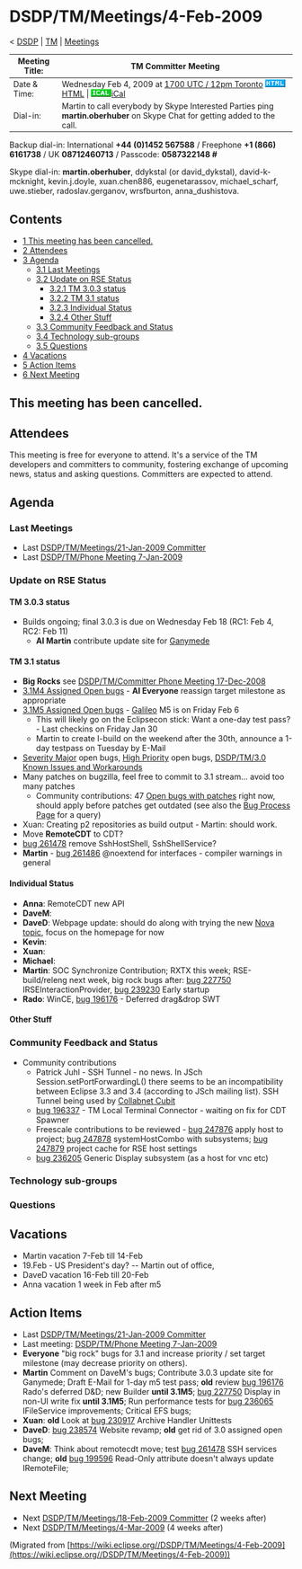 

DSDP/TM/Meetings/4-Feb-2009
===========================

< [DSDP](./DSDP "DSDP")‎ | [TM](./TM "DSDP/TM")‎ | [Meetings](./Meetings "DSDP/TM/Meetings")

| Meeting Title: | **TM Committer Meeting** |
| --- | --- |
| Date & Time: | Wednesday Feb 4, 2009 at [1700 UTC / 12pm Toronto](http://www.timeanddate.com/worldclock/fixedtime.html?month=2&day=4&year=2009&hour=17&min=00&sec=0&p1=0)   ![Html.gif](./images/Html.gif)[HTML](http://www.google.com/calendar/embed?src=vn70im36r00qeusu8nme50cils@group.calendar.google.com&ctz=Canada/Toronto) \| ![Ical.gif](./images/Ical.gif)[iCal](http://www.google.com/calendar/ical/vn70im36r00qeusu8nme50cils@group.calendar.google.com/public/basic.ics) |
| Dial-in: | Martin to call everybody by Skype   Interested Parties ping **martin.oberhuber** on Skype Chat for getting added to the call. |

Backup dial-in: International **+44 (0)1452 567588** / Freephone **+1 (866) 6161738** / UK **08712460713** / Passcode: **0587322148 #**

Skype dial-in: **martin.oberhuber**, ddykstal (or david\_dykstal), david-k-mcknight, kevin.j.doyle, xuan.chen886, eugenetarassov, michael\_scharf, uwe.stieber, radoslav.gerganov, wrsfburton, anna_dushistova.  

  

Contents
--------

*   [1 This meeting has been cancelled.](#This-meeting-has-been-cancelled.)
*   [2 Attendees](#Attendees)
*   [3 Agenda](#Agenda)
    *   [3.1 Last Meetings](#Last-Meetings)
    *   [3.2 Update on RSE Status](#Update-on-RSE-Status)
        *   [3.2.1 TM 3.0.3 status](#TM-3.0.3-status)
        *   [3.2.2 TM 3.1 status](#TM-3.1-status)
        *   [3.2.3 Individual Status](#Individual-Status)
        *   [3.2.4 Other Stuff](#Other-Stuff)
    *   [3.3 Community Feedback and Status](#Community-Feedback-and-Status)
    *   [3.4 Technology sub-groups](#Technology-sub-groups)
    *   [3.5 Questions](#Questions)
*   [4 Vacations](#Vacations)
*   [5 Action Items](#Action-Items)
*   [6 Next Meeting](#Next-Meeting)

This meeting has been cancelled.
--------------------------------

Attendees
---------

This meeting is free for everyone to attend. It's a service of the TM developers and committers to community, fostering exchange of upcoming news, status and asking questions. Committers are expected to attend.

  

Agenda
------

### Last Meetings

*   Last [DSDP/TM/Meetings/21-Jan-2009 Committer](./Meetings/21-Jan-2009_Committer "DSDP/TM/Meetings/21-Jan-2009 Committer")
*   Last [DSDP/TM/Phone Meeting 7-Jan-2009](./Phone_Meeting_7-Jan-2009 "DSDP/TM/Phone Meeting 7-Jan-2009")

### Update on RSE Status

#### TM 3.0.3 status

*   Builds ongoing; final 3.0.3 is due on Wednesday Feb 18 (RC1: Feb 4, RC2: Feb 11)
    *   **AI Martin** contribute update site for [Ganymede](./Ganymede "Ganymede")

#### TM 3.1 status

*   **Big Rocks** see [DSDP/TM/Committer Phone Meeting 17-Dec-2008](./Committer_Phone_Meeting_17-Dec-2008 "DSDP/TM/Committer Phone Meeting 17-Dec-2008")
*   [3.1M4 Assigned Open bugs](https://bugs.eclipse.org/bugs/buglist.cgi?query_format=advanced&product=Target+Management&target_milestone=3.0&target_milestone=3.0.1&target_milestone=3.0.2&target_milestone=3.1+M2&target_milestone=3.1+M3&target_milestone=3.1+M4&bug_status=UNCONFIRMED&bug_status=NEW&bug_status=ASSIGNED&bug_status=REOPENED&cmdtype=doit) \- **AI Everyone** reassign target milestone as appropriate
*   [3.1M5 Assigned Open bugs](https://bugs.eclipse.org/bugs/buglist.cgi?query_format=advanced&product=Target+Management&target_milestone=3.1+M5&bug_status=UNCONFIRMED&bug_status=NEW&bug_status=ASSIGNED&bug_status=REOPENED&cmdtype=doit) \- [Galileo](./Galileo "Galileo") M5 is on Friday Feb 6
    *   This will likely go on the Eclipsecon stick: Want a one-day test pass? - Last checkins on Friday Jan 30
    *   Martin to create I-build on the weekend after the 30th, announce a 1-day testpass on Tuesday by E-Mail
*   [Severity Major](https://bugs.eclipse.org/bugs/buglist.cgi?query_format=advanced&classification=DSDP&product=Target+Management&bug_status=UNCONFIRMED&bug_status=NEW&bug_status=ASSIGNED&bug_status=REOPENED&bug_severity=blocker&bug_severity=critical&bug_severity=major&cmdtype=doit) open bugs, [High Priority](https://bugs.eclipse.org/bugs/buglist.cgi?query_format=advanced&classification=DSDP&product=Target+Management&bug_status=UNCONFIRMED&bug_status=NEW&bug_status=ASSIGNED&bug_status=REOPENED&cmdtype=doit&field0-0-0=priority&type0-0-0=regexp&value0-0-0=P%5B12%5D&field0-0-1=bug_severity&type0-0-1=regexp&value0-0-1=blocker%7Ccritical%7Cmajor) open bugs, [DSDP/TM/3.0 Known Issues and Workarounds](./3.0_Known_Issues_and_Workarounds "DSDP/TM/3.0 Known Issues and Workarounds")
*   Many patches on bugzilla, feel free to commit to 3.1 stream... avoid too many patches
    *   Community contributions: 47 [Open bugs with patches](https://bugs.eclipse.org/bugs/buglist.cgi?query_format=advanced&classification=DSDP&product=Target+Management&bug_status=UNCONFIRMED&bug_status=NEW&bug_status=ASSIGNED&bug_status=REOPENED&cmdtype=doit&field0-0-0=attachments.ispatch&type0-0-0=equals&value0-0-0=1) right now, should apply before patches get outdated (see also the [Bug Process Page](https://www.eclipse.org/dsdp/tm/development/bug_process.php) for a query)
*   Xuan: Creating p2 repositories as build output - Martin: should work.
*   Move **RemoteCDT** to CDT?
*   [bug 261478](https://bugs.eclipse.org/bugs/show_bug.cgi?id=261478) remove SshHostShell, SshShellService?
*   **Martin** \- [bug 261486](https://bugs.eclipse.org/bugs/show_bug.cgi?id=261486) @noextend for interfaces - compiler warnings in general

#### Individual Status

*   **Anna**: RemoteCDT new API
*   **DaveM**:
*   **DaveD**: Webpage update: should do along with trying the new [Nova topic](http://dev.eclipse.org/mhonarc/lists/eclipse.org-committers/msg00725.html), focus on the homepage for now
*   **Kevin**:
*   **Xuan**:
*   **Michael**:
*   **Martin**: SOC Synchronize Contribution; RXTX this week; RSE-build/releng next week, big rock bugs after: [bug 227750](https://bugs.eclipse.org/bugs/show_bug.cgi?id=227750) IRSEInteractionProvider, [bug 239230](https://bugs.eclipse.org/bugs/show_bug.cgi?id=239230) Early startup
*   **Rado**: WinCE, [bug 196176](https://bugs.eclipse.org/bugs/show_bug.cgi?id=196176) \- Deferred drag&drop SWT

#### Other Stuff

### Community Feedback and Status

*   Community contributions
    *   Patrick Juhl - SSH Tunnel - no news. In JSch Session.setPortForwardingL() there seems to be an incompatibility between Eclipse 3.3 and 3.4 (according to JSch mailing list). SSH Tunnel being used by [Collabnet Cubit](http://desktop-eclipse.open.collab.net/source/browse/desktop-eclipse/trunk/plugins/com.collabnet.cubit/)
    *   [bug 196337](https://bugs.eclipse.org/bugs/show_bug.cgi?id=196337) \- TM Local Terminal Connector - waiting on fix for CDT Spawner
    *   Freescale contributions to be reviewed - [bug 247876](https://bugs.eclipse.org/bugs/show_bug.cgi?id=247876) apply host to project; [bug 247878](https://bugs.eclipse.org/bugs/show_bug.cgi?id=247878) systemHostCombo with subsystems; [bug 247879](https://bugs.eclipse.org/bugs/show_bug.cgi?id=247879) project cache for RSE host settings
    *   [bug 236205](https://bugs.eclipse.org/bugs/show_bug.cgi?id=236205) Generic Display subsystem (as a host for vnc etc)

### Technology sub-groups

### Questions

Vacations
---------

*   Martin vacation 7-Feb till 14-Feb
*   19.Feb - US President's day? -- Martin out of office,
*   DaveD vacation 16-Feb till 20-Feb
*   Anna vacation 1 week in Feb after m5

Action Items
------------

*   Last [DSDP/TM/Meetings/21-Jan-2009 Committer](./Meetings/21-Jan-2009_Committer "DSDP/TM/Meetings/21-Jan-2009 Committer")
*   Last meeting: [DSDP/TM/Phone Meeting 7-Jan-2009](./Phone_Meeting_7-Jan-2009 "DSDP/TM/Phone Meeting 7-Jan-2009")
*   **Everyone** "big rock" bugs for 3.1 and increase priority / set target milestone (may decrease priority on others).
*   **Martin** Comment on DaveM's bugs; Contribute 3.0.3 update site for Ganymede; Draft E-Mail for 1-day m5 test pass; **old** review [bug 196176](https://bugs.eclipse.org/bugs/show_bug.cgi?id=196176) Rado's deferred D&D; new Builder **until 3.1M5**; [bug 227750](https://bugs.eclipse.org/bugs/show_bug.cgi?id=227750) Display in non-UI write fix **until 3.1M5**; Run performance tests for [bug 236065](https://bugs.eclipse.org/bugs/show_bug.cgi?id=236065) IFileService improvements; Critical EFS bugs;
*   **Xuan**: **old** Look at [bug 230917](https://bugs.eclipse.org/bugs/show_bug.cgi?id=230917) Archive Handler Unittests
*   **DaveD**: [bug 238574](https://bugs.eclipse.org/bugs/show_bug.cgi?id=238574) Website revamp; **old** get rid of 3.0 assigned open bugs;
*   **DaveM**: Think about remotecdt move; test [bug 261478](https://bugs.eclipse.org/bugs/show_bug.cgi?id=261478) SSH services change; **old** [bug 199596](https://bugs.eclipse.org/bugs/show_bug.cgi?id=199596) Read-Only attribute doesn't always update IRemoteFile;

Next Meeting
------------

*   Next [DSDP/TM/Meetings/18-Feb-2009 Committer](./Meetings/18-Feb-2009_Committer "DSDP/TM/Meetings/18-Feb-2009 Committer") (2 weeks after)
*   Next [DSDP/TM/Meetings/4-Mar-2009](./Meetings/4-Mar-2009 "DSDP/TM/Meetings/4-Mar-2009") (4 weeks after)


(Migrated from [https://wiki.eclipse.org//DSDP/TM/Meetings/4-Feb-2009](https://wiki.eclipse.org//DSDP/TM/Meetings/4-Feb-2009))